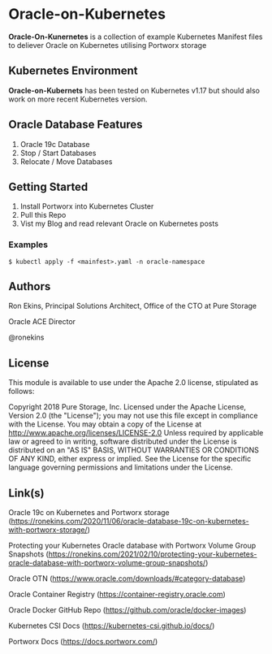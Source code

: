 # Oracle-on-Kubernetes
**Oracle-On-Kunernetes** is a collection of example Kubernetes Manifest files to deliever Oracle on Kubernetes utilising Portworx storage


## Kubernetes Environment
**Oracle-on-Kubernets** has been tested on Kubernetes v1.17 but should also work on more recent Kubernetes version.


## Oracle Database Features
1. Oracle 19c Database
1. Stop / Start Databases
1. Relocate / Move Databases

## Getting Started

1. Install Portworx into Kubernetes Cluster
1. Pull this Repo
1. Vist my Blog and read relevant Oracle on Kubernetes posts 

### Examples
`
$ kubectl apply -f <mainfest>.yaml -n oracle-namespace
`

## Authors

Ron Ekins, Principal Solutions Architect, Office of the CTO at Pure Storage

Oracle ACE Director

@ronekins

## License

This module is available to use under the Apache 2.0 license, stipulated as follows:

Copyright 2018 Pure Storage, Inc.
Licensed under the Apache License, Version 2.0 (the "License"); you may not use this file except in compliance with the License. You may obtain a copy of the License at http://www.apache.org/licenses/LICENSE-2.0 Unless required by applicable law or agreed to in writing, software distributed under the License is distributed on  an "AS IS" BASIS, WITHOUT WARRANTIES OR CONDITIONS OF ANY KIND, either express or implied. See the License for the specific language governing permissions and limitations under the License.

## Link(s)

Oracle 19c on Kubernetes and Portworx storage (https://ronekins.com/2020/11/06/oracle-database-19c-on-kubernetes-with-portworx-storage/)

Protecting your Kubernetes Oracle database with Portworx Volume Group Snapshots (https://ronekins.com/2021/02/10/protecting-your-kubernetes-oracle-database-with-portworx-volume-group-snapshots/)


Oracle OTN (https://www.oracle.com/downloads/#category-database)

Oracle Container Registry (https://container-registry.oracle.com)

Oracle Docker GitHub Repo (https://github.com/oracle/docker-images)

Kubernetes CSI Docs (https://kubernetes-csi.github.io/docs/)

Portworx Docs (https://docs.portworx.com/)
